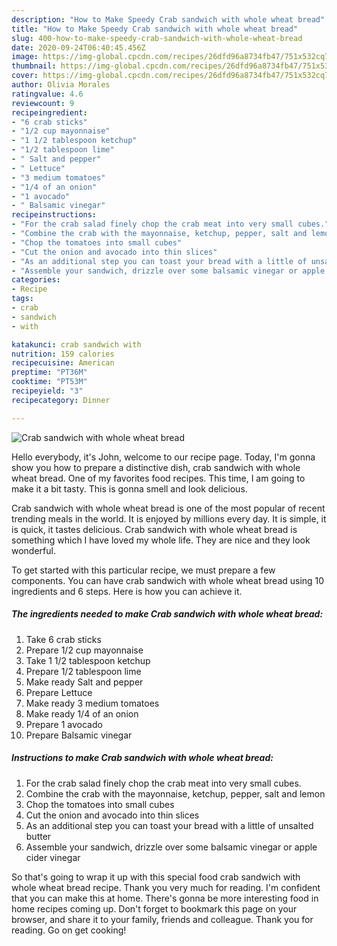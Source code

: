 ```yaml
---
description: "How to Make Speedy Crab sandwich with whole wheat bread"
title: "How to Make Speedy Crab sandwich with whole wheat bread"
slug: 400-how-to-make-speedy-crab-sandwich-with-whole-wheat-bread
date: 2020-09-24T06:40:45.456Z
image: https://img-global.cpcdn.com/recipes/26dfd96a8734fb47/751x532cq70/crab-sandwich-with-whole-wheat-bread-recipe-main-photo.jpg
thumbnail: https://img-global.cpcdn.com/recipes/26dfd96a8734fb47/751x532cq70/crab-sandwich-with-whole-wheat-bread-recipe-main-photo.jpg
cover: https://img-global.cpcdn.com/recipes/26dfd96a8734fb47/751x532cq70/crab-sandwich-with-whole-wheat-bread-recipe-main-photo.jpg
author: Olivia Morales
ratingvalue: 4.6
reviewcount: 9
recipeingredient:
- "6 crab sticks"
- "1/2 cup mayonnaise"
- "1 1/2 tablespoon ketchup"
- "1/2 tablespoon lime"
- " Salt and pepper"
- " Lettuce"
- "3 medium tomatoes"
- "1/4 of an onion"
- "1 avocado"
- " Balsamic vinegar"
recipeinstructions:
- "For the crab salad finely chop the crab meat into very small cubes."
- "Combine the crab with the mayonnaise, ketchup, pepper, salt and lemon"
- "Chop the tomatoes into small cubes"
- "Cut the onion and avocado into thin slices"
- "As an additional step you can toast your bread with a little of unsalted butter"
- "Assemble your sandwich, drizzle over some balsamic vinegar or apple cider vinegar"
categories:
- Recipe
tags:
- crab
- sandwich
- with

katakunci: crab sandwich with 
nutrition: 159 calories
recipecuisine: American
preptime: "PT36M"
cooktime: "PT53M"
recipeyield: "3"
recipecategory: Dinner

---
```



![Crab sandwich with whole wheat bread](https://img-global.cpcdn.com/recipes/26dfd96a8734fb47/751x532cq70/crab-sandwich-with-whole-wheat-bread-recipe-main-photo.jpg)

Hello everybody, it's John, welcome to our recipe page. Today, I'm gonna show you how to prepare a distinctive dish, crab sandwich with whole wheat bread. One of my favorites food recipes. This time, I am going to make it a bit tasty. This is gonna smell and look delicious.

Crab sandwich with whole wheat bread is one of the most popular of recent trending meals in the world. It is enjoyed by millions every day. It is simple, it is quick, it tastes delicious. Crab sandwich with whole wheat bread is something which I have loved my whole life. They are nice and they look wonderful.




To get started with this particular recipe, we must prepare a few components. You can have crab sandwich with whole wheat bread using 10 ingredients and 6 steps. Here is how you can achieve it.

<!--inarticleads1-->

##### The ingredients needed to make Crab sandwich with whole wheat bread:

1. Take 6 crab sticks
1. Prepare 1/2 cup mayonnaise
1. Take 1 1/2 tablespoon ketchup
1. Prepare 1/2 tablespoon lime
1. Make ready  Salt and pepper
1. Prepare  Lettuce
1. Make ready 3 medium tomatoes
1. Make ready 1/4 of an onion
1. Prepare 1 avocado
1. Prepare  Balsamic vinegar




<!--inarticleads2-->

##### Instructions to make Crab sandwich with whole wheat bread:

1. For the crab salad finely chop the crab meat into very small cubes.
1. Combine the crab with the mayonnaise, ketchup, pepper, salt and lemon
1. Chop the tomatoes into small cubes
1. Cut the onion and avocado into thin slices
1. As an additional step you can toast your bread with a little of unsalted butter
1. Assemble your sandwich, drizzle over some balsamic vinegar or apple cider vinegar




So that's going to wrap it up with this special food crab sandwich with whole wheat bread recipe. Thank you very much for reading. I'm confident that you can make this at home. There's gonna be more interesting food in home recipes coming up. Don't forget to bookmark this page on your browser, and share it to your family, friends and colleague. Thank you for reading. Go on get cooking!
